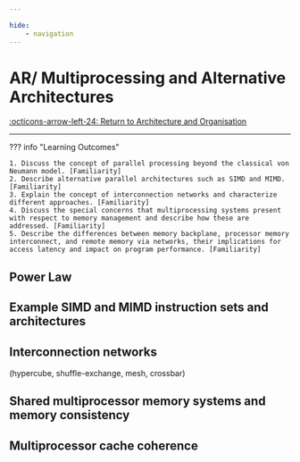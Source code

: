 ```yaml
---

hide:
    - navigation 
---
```

# AR/ Multiprocessing and Alternative Architectures

[:octicons-arrow-left-24: Return to Architecture and Organisation](/Bodies-of-Knowledge/Architecture-Organisation/)

---

??? info "Learning Outcomes"

    1. Discuss the concept of parallel processing beyond the classical von Neumann model. [Familiarity]
    2. Describe alternative parallel architectures such as SIMD and MIMD. [Familiarity]
    3. Explain the concept of interconnection networks and characterize different approaches. [Familiarity]
    4. Discuss the special concerns that multiprocessing systems present with respect to memory management and describe how these are addressed. [Familiarity]
    5. Describe the differences between memory backplane, processor memory interconnect, and remote memory via networks, their implications for access latency and impact on program performance. [Familiarity]

## Power Law

## Example SIMD and MIMD instruction sets and architectures

## Interconnection networks 

(hypercube, shuffle-exchange, mesh, crossbar)

## Shared multiprocessor memory systems and memory consistency

## Multiprocessor cache coherence